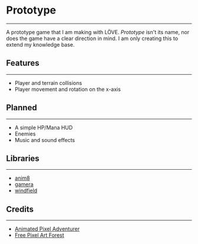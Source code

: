 # Prototype
-----------
A prototype game that I am making with LÖVE.
*Prototype* isn't its name, nor does the game have a clear direction in mind.
I am only creating this to extend my knowledge base.

## Features
-----------
- Player and terrain collisions
- Player movement and rotation on the x-axis

## Planned
----------
- A simple HP/Mana HUD
- Enemies
- Music and sound effects

## Libraries
------------
- [anim8](https://github.com/kikito/anim8)
- [gamera](https://github.com/kikito/gamera)
- [windfield](https://github.com/a327ex/windfield)

## Credits
----------
- [Animated Pixel Adventurer](https://rvros.itch.io/animated-pixel-hero)
- [Free Pixel Art Forest](https://edermunizz.itch.io/free-pixel-art-forest)